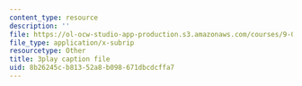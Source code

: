 ```yaml
---
content_type: resource
description: ''
file: https://ol-ocw-studio-app-production.s3.amazonaws.com/courses/9-00sc-introduction-to-psychology-fall-2011/8b26245cb81352a8b098671dbcdcffa7_qZdm4mpQA_8.vtt
file_type: application/x-subrip
resourcetype: Other
title: 3play caption file
uid: 8b26245c-b813-52a8-b098-671dbcdcffa7
---
```

